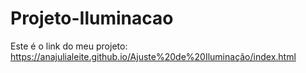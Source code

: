 # Projeto-Iluminacao


Este é o link do meu projeto: https://anajulialeite.github.io/Ajuste%20de%20Iluminação/index.html
